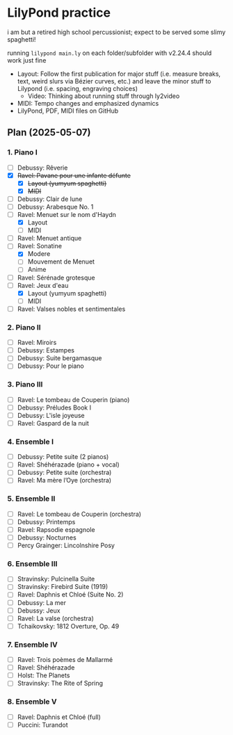 # LilyPond practice

i am but a retired high school percussionist; expect to be served some slimy spaghetti!

running `lilypond main.ly` on each folder/subfolder with v2.24.4 should work just fine

- Layout: Follow the first publication for major stuff (i.e. measure breaks, text, weird slurs via Bézier curves, etc.) and leave the minor stuff to Lilypond (i.e. spacing, engraving choices)
	- Video: Thinking about running stuff through ly2video
- MIDI: Tempo changes and emphasized dynamics
- LilyPond, PDF, MIDI files on GitHub

## Plan (2025-05-07)

### 1. Piano I

- [ ] Debussy: Rêverie
- [x] ~~Ravel: Pavane pour une infante défunte~~
	- [x] ~~Layout (yumyum spaghetti)~~
	- [x] ~~MIDI~~
- [ ] Debussy: Clair de lune
- [ ] Debussy: Arabesque No. 1	
- [ ] Ravel: Menuet sur le nom d'Haydn
	- [x] Layout
	- [ ] MIDI
- [ ] Ravel: Menuet antique
- [ ] Ravel: Sonatine
	- [x] Modere
	- [ ] Mouvement de Menuet
	- [ ] Anime
- [ ] Ravel: Sérénade grotesque
- [ ] Ravel: Jeux d'eau
	- [x] Layout (yumyum spaghetti)
	- [ ] MIDI
- [ ] Ravel: Valses nobles et sentimentales

### 2. Piano II

- [ ] Ravel: Miroirs
- [ ] Debussy: Estampes
- [ ] Debussy: Suite bergamasque
- [ ] Debussy: Pour le piano

### 3. Piano III

- [ ] Ravel: Le tombeau de Couperin (piano)
- [ ] Debussy: Préludes Book I
- [ ] Debussy: L'isle joyeuse
- [ ] Ravel: Gaspard de la nuit

### 4. Ensemble I

- [ ] Debussy: Petite suite (2 pianos)
- [ ] Ravel: Shéhérazade (piano + vocal)
- [ ] Debussy: Petite suite (orchestra)
- [ ] Ravel: Ma mère l’Oye (orchestra)

### 5. Ensemble II

- [ ] Ravel: Le tombeau de Couperin (orchestra)
- [ ] Debussy: Printemps
- [ ] Ravel: Rapsodie espagnole
- [ ] Debussy: Nocturnes
- [ ] Percy Grainger: Lincolnshire Posy

### 6. Ensemble III

- [ ] Stravinsky: Pulcinella Suite
- [ ] Stravinsky: Firebird Suite (1919)
- [ ] Ravel: Daphnis et Chloé (Suite No. 2)
- [ ] Debussy: La mer
- [ ] Debussy: Jeux
- [ ] Ravel: La valse (orchestra)
- [ ] Tchaikovsky: 1812 Overture, Op. 49

### 7. Ensemble IV

- [ ] Ravel: Trois poèmes de Mallarmé
- [ ] Ravel: Shéhérazade
- [ ] Holst: The Planets
- [ ] Stravinsky: The Rite of Spring

### 8. Ensemble V

- [ ] Ravel: Daphnis et Chloé (full)
- [ ] Puccini: Turandot